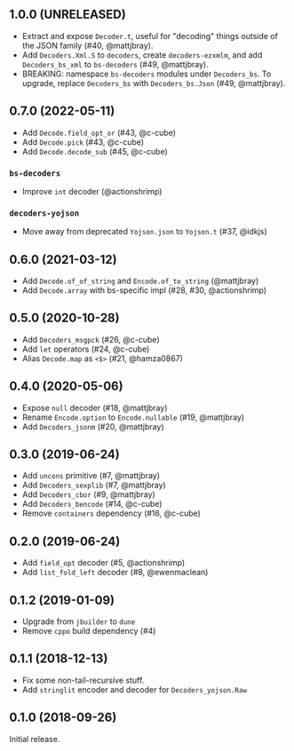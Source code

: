 ## 1.0.0 (UNRELEASED)

* Extract and expose `Decoder.t`, useful for "decoding" things outside of the JSON family (#40, @mattjbray).
* Add `Decoders.Xml.S` to `decoders`, create `decoders-ezxmlm`, and add `Decoders_bs_xml` to `bs-decoders` (#49, @mattjbray).
* BREAKING: namespace `bs-decoders` modules under `Decoders_bs`. To upgrade,
  replace `Decoders_bs` with `Decoders_bs.Json` (#49, @mattjbray).

## 0.7.0 (2022-05-11)

* Add `Decode.field_opt_or` (#43, @c-cube)
* Add `Decode.pick` (#43, @c-cube)
* Add `Decode.decode_sub` (#45, @c-cube)

### `bs-decoders`

* Improve `int` decoder (@actionshrimp)

### `decoders-yojson`

* Move away from deprecated `Yojson.json` to `Yojson.t` (#37, @idkjs)

## 0.6.0 (2021-03-12)

* Add `Decode.of_of_string` and `Encode.of_to_string` (@mattjbray)
* Add `Decode.array` with bs-specific impl (#28, #30, @actionshrimp)

## 0.5.0 (2020-10-28)

* Add `Decoders_msgpck` (#26, @c-cube)
* Add `let` operators (#24, @c-cube)
* Alias `Decode.map` as `<$>` (#21, @hamza0867)

## 0.4.0 (2020-05-06)

* Expose `null` decoder (#18, @mattjbray)
* Rename `Encode.option` to `Encode.nullable` (#19, @mattjbray)
* Add `Decoders_jsonm` (#20, @mattjbray)

## 0.3.0 (2019-06-24)

* Add `uncons` primitive (#7, @mattjbray)
* Add `Decoders_sexplib` (#7, @mattjbray)
* Add `Decoders_cbor` (#9, @mattjbray)
* Add `Decoders_bencode` (#14, @c-cube)
* Remove `containers` dependency (#16, @c-cube)

## 0.2.0 (2019-06-24)

* Add `field_opt` decoder (#5, @actionshrimp)
* Add `list_fold_left` decoder (#8, @ewenmaclean)

## 0.1.2 (2019-01-09)

* Upgrade from `jbuilder` to `dune`
* Remove `cppo` build dependency (#4)

## 0.1.1 (2018-12-13)

* Fix some non-tail-recursive stuff.
* Add `stringlit` encoder and decoder for `Decoders_yojson.Raw`

## 0.1.0 (2018-09-26)

Initial release.
